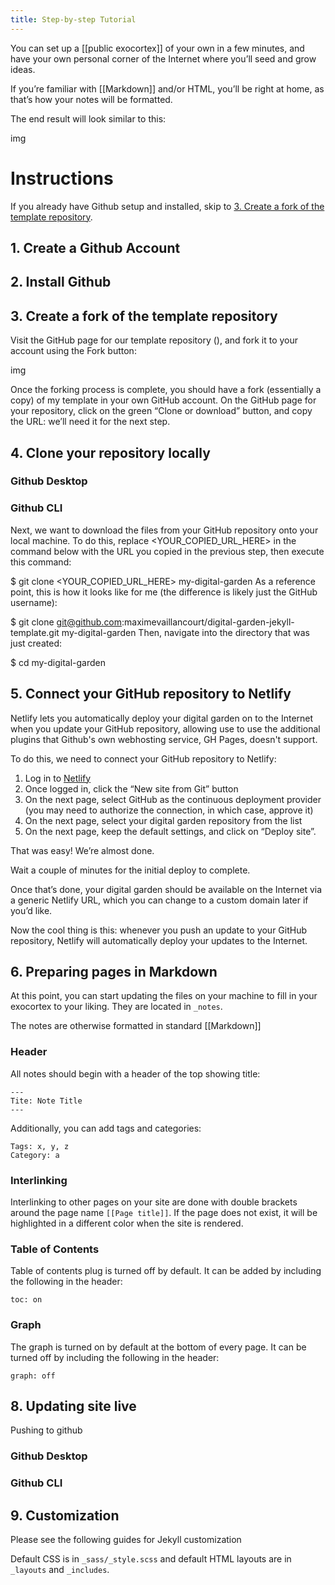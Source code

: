 ```yaml
---
title: Step-by-step Tutorial
---
```


You can set up a [[public exocortex]] of your own in a few minutes, and have your own personal corner of the Internet where you’ll seed and grow ideas.

If you’re familiar with [[Markdown]] and/or HTML, you’ll be right at home, as that’s how your notes will be formatted.

The end result will look similar to this:

img

# Instructions

If you already have Github setup and installed, skip to [3. Create a fork of the template repository](#3-Create-a-fork-of-the-template-repository).

## 1. Create a Github Account

## 2. Install Github

## 3. Create a fork of the template repository

Visit the GitHub page for our template repository (), and fork it to your account using the Fork button:

img

Once the forking process is complete, you should have a fork (essentially a copy) of my template in your own GitHub account. On the GitHub page for your repository, click on the green “Clone or download” button, and copy the URL: we’ll need it for the next step.

## 4. Clone your repository locally

### Github Desktop

### Github CLI

Next, we want to download the files from your GitHub repository onto your local machine. To do this, replace <YOUR_COPIED_URL_HERE> in the command below with the URL you copied in the previous step, then execute this command:

$ git clone <YOUR_COPIED_URL_HERE> my-digital-garden
As a reference point, this is how it looks like for me (the difference is likely just the GitHub username):

$ git clone git@github.com:maximevaillancourt/digital-garden-jekyll-template.git my-digital-garden
Then, navigate into the directory that was just created:

$ cd my-digital-garden


## 5. Connect your GitHub repository to Netlify

Netlify lets you automatically deploy your digital garden on to the Internet when you update your GitHub repository, allowing use to use the additional plugins that Github's own webhosting service, GH Pages, doesn't support.

To do this, we need to connect your GitHub repository to Netlify:

1. Log in to [Netlify](https://netlify.com)
2. Once logged in, click the “New site from Git” button
3. On the next page, select GitHub as the continuous deployment provider (you may need to authorize the connection, in which case, approve it)
4. On the next page, select your digital garden repository from the list
5. On the next page, keep the default settings, and click on “Deploy site”.

That was easy! We’re almost done.

Wait a couple of minutes for the initial deploy to complete.

Once that’s done, your digital garden should be available on the Internet via a generic Netlify URL, which you can change to a custom domain later if you’d like.

Now the cool thing is this: whenever you push an update to your GitHub repository, Netlify will automatically deploy your updates to the Internet.

## 6. Preparing pages in Markdown

At this point, you can start updating the files on your machine to fill in your exocortex to your liking. They are located in ```_notes```.

The notes are otherwise formatted in standard [[Markdown]]

### Header

All notes should begin with a header of the top showing title:
```
---
Tite: Note Title
---
```

Additionally, you can add tags and categories:
```
Tags: x, y, z
Category: a
```

### Interlinking

Interlinking to other pages on your site are done with double brackets around the page name ```[[Page title]]```. If the page does not exist, it will be highlighted in a different color when the site is rendered.

### Table of Contents

Table of contents plug is turned off by default. It can be added by including the following in the header:
```
toc: on
```

### Graph

The graph is turned on by default at the bottom of every page. It can be turned off by including the following in the header:
```
graph: off
```

## 8. Updating site live

Pushing to github

### Github Desktop

### Github CLI

## 9. Customization

Please see the following guides for Jekyll customization

Default CSS is in ```_sass/_style.scss``` and default HTML layouts are in ```_layouts``` and ```_includes```.
